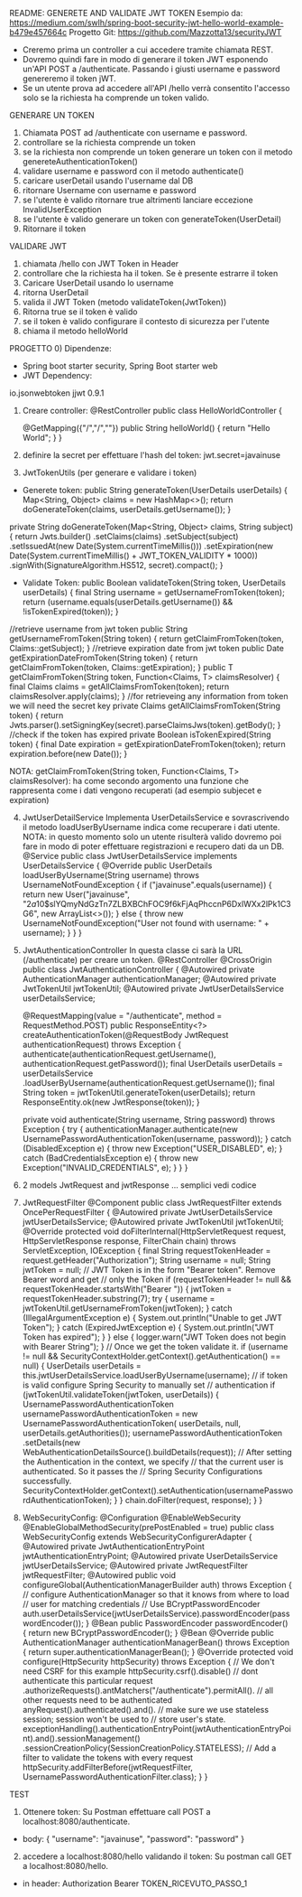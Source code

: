 README: GENERETE AND VALIDATE JWT TOKEN
Esempio da: 
https://medium.com/swlh/spring-boot-security-jwt-hello-world-example-b479e457664c
Progetto Git:
https://github.com/Mazzotta13/securityJWT
- Creremo prima un controller a cui accedere tramite chiamata REST. 
- Dovremo quindi fare in modo di generare il token JWT esponendo un'API POST a /authenticate. Passando i giusti username e password genereremo il token jWT.
- Se un utente prova ad accedere all'API /hello verrà consentito l'accesso solo se la richiesta ha comprende un token valido.

GENERARE UN TOKEN
1) Chiamata POST ad /authenticate con username e password.
2) controllare se la richiesta comprende un token
3) se la richiesta non comprende un token generare un token con il metodo genereteAuthenticationToken()
4) validare username e password con il metodo authenticate()
5) caricare userDetail usando l'username dal DB
6) ritornare Username con username e password
7) se l'utente è valido ritornare true altrimenti lanciare eccezione InvalidUserException
8) se l'utente è valido generare un token con generateToken(UserDetail)
9) Ritornare il token

VALIDARE JWT
1) chiamata /hello con JWT Token in Header
2) controllare che la richiesta ha il token. Se è presente estrarre il token
3) Caricare UserDetail usando lo username
4) ritorna UserDetail
5) valida il JWT Token (metodo validateToken(JwtToken))
6) Ritorna true se il token è valido
7) se il token è valido configurare il contesto di sicurezza per l'utente
8) chiama il metodo helloWorld

PROGETTO
0) Dipendenze:
- Spring boot starter security, Spring Boot starter web
- JWT Dependency:
<dependency>
	<groupId>io.jsonwebtoken</groupId>
	<artifactId>jjwt</artifactId>
	<version>0.9.1</version>
</dependency>

1) Creare controller:
@RestController
public class HelloWorldController {
	
	@GetMapping({"/","/",""})
	public String helloWorld() {
		return "Hello World";
	}
}

2) definire la secret per effettuare l'hash del token:
jwt.secret=javainuse

3) JwtTokenUtils (per generare e validare i token)
- Generete token:
public String generateToken(UserDetails userDetails) {
	Map<String, Object> claims = new HashMap<>();
	return doGenerateToken(claims, userDetails.getUsername());
}

private String doGenerateToken(Map<String, Object> claims, String subject) {
	return Jwts.builder()
		.setClaims(claims)
		.setSubject(subject)
		.setIssuedAt(new Date(System.currentTimeMillis()))
		.setExpiration(new Date(System.currentTimeMillis() + JWT_TOKEN_VALIDITY * 1000))
		.signWith(SignatureAlgorithm.HS512, secret).compact();
}

- Validate Token:
public Boolean validateToken(String token, UserDetails userDetails) {
	final String username = getUsernameFromToken(token);
	return (username.equals(userDetails.getUsername()) && !isTokenExpired(token));
}

//retrieve username from jwt token
public String getUsernameFromToken(String token) {
	return getClaimFromToken(token, Claims::getSubject);
}
//retrieve expiration date from jwt token
public Date getExpirationDateFromToken(String token) {
	return getClaimFromToken(token, Claims::getExpiration);
}
public <T> T getClaimFromToken(String token, Function<Claims, T> claimsResolver) {
	final Claims claims = getAllClaimsFromToken(token);
	return claimsResolver.apply(claims);
}
//for retrieveing any information from token we will need the secret key
private Claims getAllClaimsFromToken(String token) {
	return Jwts.parser().setSigningKey(secret).parseClaimsJws(token).getBody();
}
//check if the token has expired
private Boolean isTokenExpired(String token) {
	final Date expiration = getExpirationDateFromToken(token);
	return expiration.before(new Date());
}

NOTA: getClaimFromToken(String token, Function<Claims, T> claimsResolver): ha come secondo argomento una funzione che rappresenta come i dati vengono recuperati (ad esempio subjecet e expiration)

4) JwtUserDetailService
Implementa UserDetailsService e sovrascrivendo il metodo loadUserByUsername indica come recuperare i dati utente. 
NOTA: in questo momento solo un utente risulterà valido dovremo poi fare in modo di poter effettuare registrazioni e recupero dati da un DB.
@Service
public class JwtUserDetailsService implements UserDetailsService {
	@Override
	public UserDetails loadUserByUsername(String username) throws UsernameNotFoundException {
		if ("javainuse".equals(username)) {
			return new User("javainuse", "$2a$10$slYQmyNdGzTn7ZLBXBChFOC9f6kFjAqPhccnP6DxlWXx2lPk1C3G6",
					new ArrayList<>());
		} else {
			throw new UsernameNotFoundException("User not found with username: " + username);
		}
	}
}

5) JwtAuthenticationController
In questa classe ci sarà la URL (/authenticate) per creare un token. 
@RestController
@CrossOrigin
public class JwtAuthenticationController {
	@Autowired
	private AuthenticationManager authenticationManager;
	@Autowired
	private JwtTokenUtil jwtTokenUtil;
	@Autowired
	private JwtUserDetailsService userDetailsService;

	@RequestMapping(value = "/authenticate", method = RequestMethod.POST)
	public ResponseEntity<?> createAuthenticationToken(@RequestBody JwtRequest authenticationRequest) throws Exception {
		authenticate(authenticationRequest.getUsername(), authenticationRequest.getPassword());
		final UserDetails userDetails = userDetailsService
				.loadUserByUsername(authenticationRequest.getUsername());
		final String token = jwtTokenUtil.generateToken(userDetails);
		return ResponseEntity.ok(new JwtResponse(token));
	}

	private void authenticate(String username, String password) throws Exception {
		try {
			authenticationManager.authenticate(new UsernamePasswordAuthenticationToken(username, password));
		} catch (DisabledException e) {
			throw new Exception("USER_DISABLED", e);
		} catch (BadCredentialsException e) {
			throw new Exception("INVALID_CREDENTIALS", e);
		}
	}
}

6) 2 models JwtRequest and jwtResponse
... semplici vedi codice

7) JwtRequestFilter
@Component
public class JwtRequestFilter extends OncePerRequestFilter {
	@Autowired
	private JwtUserDetailsService jwtUserDetailsService;
	@Autowired
	private JwtTokenUtil jwtTokenUtil;
	@Override
	protected void doFilterInternal(HttpServletRequest request, HttpServletResponse response, FilterChain chain)
			throws ServletException, IOException {
		final String requestTokenHeader = request.getHeader("Authorization");
		String username = null;
		String jwtToken = null;
		// JWT Token is in the form "Bearer token". Remove Bearer word and get
		// only the Token
		if (requestTokenHeader != null && requestTokenHeader.startsWith("Bearer ")) {
			jwtToken = requestTokenHeader.substring(7);
			try {
				username = jwtTokenUtil.getUsernameFromToken(jwtToken);
			} catch (IllegalArgumentException e) {
				System.out.println("Unable to get JWT Token");
			} catch (ExpiredJwtException e) {
				System.out.println("JWT Token has expired");
			}
		} else {
			logger.warn("JWT Token does not begin with Bearer String");
		}
		// Once we get the token validate it.
		if (username != null && SecurityContextHolder.getContext().getAuthentication() == null) {
			UserDetails userDetails = this.jwtUserDetailsService.loadUserByUsername(username);
			// if token is valid configure Spring Security to manually set
			// authentication
			if (jwtTokenUtil.validateToken(jwtToken, userDetails)) {
				UsernamePasswordAuthenticationToken usernamePasswordAuthenticationToken = new UsernamePasswordAuthenticationToken(
						userDetails, null, userDetails.getAuthorities());
				usernamePasswordAuthenticationToken
						.setDetails(new WebAuthenticationDetailsSource().buildDetails(request));
				// After setting the Authentication in the context, we specify
				// that the current user is authenticated. So it passes the
				// Spring Security Configurations successfully.
				SecurityContextHolder.getContext().setAuthentication(usernamePasswordAuthenticationToken);
			}
		}
		chain.doFilter(request, response);
	}
}

8) WebSecurityConfig:
@Configuration
@EnableWebSecurity
@EnableGlobalMethodSecurity(prePostEnabled = true)
public class WebSecurityConfig extends WebSecurityConfigurerAdapter {
	@Autowired
	private JwtAuthenticationEntryPoint jwtAuthenticationEntryPoint;
	@Autowired
	private UserDetailsService jwtUserDetailsService;
	@Autowired
	private JwtRequestFilter jwtRequestFilter;
	@Autowired
	public void configureGlobal(AuthenticationManagerBuilder auth) throws Exception {
		// configure AuthenticationManager so that it knows from where to load
		// user for matching credentials
		// Use BCryptPasswordEncoder
		auth.userDetailsService(jwtUserDetailsService).passwordEncoder(passwordEncoder());
	}
	@Bean
	public PasswordEncoder passwordEncoder() {
		return new BCryptPasswordEncoder();
	}
	@Bean
	@Override
	public AuthenticationManager authenticationManagerBean() throws Exception {
		return super.authenticationManagerBean();
	}
	@Override
	protected void configure(HttpSecurity httpSecurity) throws Exception {
		// We don't need CSRF for this example
		httpSecurity.csrf().disable()
				// dont authenticate this particular request
				.authorizeRequests().antMatchers("/authenticate").permitAll().
				// all other requests need to be authenticated
				anyRequest().authenticated().and().
				// make sure we use stateless session; session won't be used to
				// store user's state.
				exceptionHandling().authenticationEntryPoint(jwtAuthenticationEntryPoint).and().sessionManagement()
				.sessionCreationPolicy(SessionCreationPolicy.STATELESS);
		// Add a filter to validate the tokens with every request
		httpSecurity.addFilterBefore(jwtRequestFilter, UsernamePasswordAuthenticationFilter.class);
	}
}

TEST
1) Ottenere token: Su Postman effettuare call POST a localhost:8080/authenticate.
- body:
{
	"username": "javainuse",
	"password": "password"
}
2) accedere a localhost:8080/hello validando il token:
Su postman call GET a localhost:8080/hello.
- in header: Authorization Bearer TOKEN_RICEVUTO_PASSO_1
